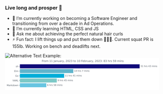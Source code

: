 ### Live long and prosper 🖖


- 🔭 I’m currently working on becoming a Software Engineer and transitioning from over a decade in Ad Operations.
- 🌱 I’m currently learning HTML, CSS and JS
- 💬 Ask me about achieving the perfect natural hair curls 
- ⚡ Fun fact: I lift things up and put them down 🏋🏽‍♀️.  Current squat PR is 155lb. Working on bench and deadlifts next.

<img
  src="https://github.com/<username>/<repository-name>/blob/<branch-name>/images/stat.svg"
  alt="Alternative Text"
/>
Example:
<img
  src="https://github.com/avinal/avinal/blob/main/images/stat.svg"
  alt="Avinal WakaTime Activity"
/>

<!--
**sren20/sren20** is a ✨ _special_ ✨ repository because its `README.md` (this file) appears on your GitHub profile.

Here are some ideas to get you started:

- 🔭 I’m currently working on ...
- 🌱 I’m currently learning ...
- 👯 I’m looking to collaborate on ...
- 🤔 I’m looking for help with ...
- 💬 Ask me about ...
- 📫 How to reach me: ...
- 😄 Pronouns: ...
- ⚡ Fun fact: ...
-->

